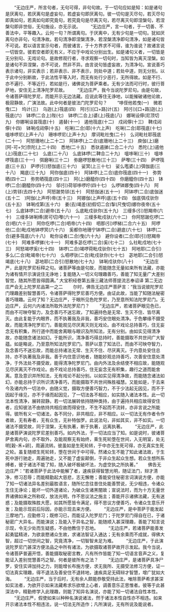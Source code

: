 <!-- { "loadSidebar": true } -->
　　“无边庄严，所言句者，无句可得，非句句故。于一切句应如是知：如是诸句是厌离句，若厌离句是虚妄句，若虚妄句即厌离句。彼一切句是灭尽句，若灭尽句即真如句，若真如句即究竟句，若究竟句是尽离灭句，若尽离灭句即涅槃句，若涅槃句即非世俗，无句施设，亦无示说。
　　“无边庄严，言一句者，于一切善、不善法中，平等趣入。云何一句？所谓离句。于厌离中，无有少句是一切句。犹如厌离句亦非句，句清净故。若句清净即涅槃清净，若涅槃清净即句清净，如是诸句皆不可说。若以语言宣示句者，而彼诸言，于十方界求不可得，谁为谁说？故诸言说一切皆空。彼若空者即无有义，不应于中戏论分别出生。如是诸句义者，一切皆是无分别句、无戏论句。是故修观行者，寻求观察一切句时，当知皆为离灭涅槃。如是诸句不异涅槃，亦不可说，然非不异。由言说句皆虚妄故，为清净句。宣说善巧表示诸句，非实表示；若非表示、非不表示，则处中道；若处中道，则无分别。以于此中分别断故，于此法性平等入时，而无有处行少恶行，无所得故。如是不行、亦不遍行、不等近行，若如是行，诸佛说为菩萨乘者。无有少法而可行时，彼行菩萨地，安住无上清净陀罗尼故。
　　“无边庄严，我今当说陀罗尼句。由是句故，令诸菩萨得陀罗尼，而能开示无边法藏。应说此等住无诤地，以能摧破诸他论故，极寂静故，广演法故。此中何者是彼法门陀罗尼句？
　　“哆侄他若曳(一)　微若曳(二)　坞计(三)　乌迦(上)筏底(四)　阿(引)[口+路]计(五)　阿(引)[口+路]迦(上)筏底(六)　钵啰(二合上)陛(七)　钵啰(二合上)婆(上)筏底(八)　娜唎设儜(尼顶切九)　你娜唎设昙筏底(十)　遏替(十一)　遏他筏底(十二)　戍闼儜(十三)　鞞戍闼儜(十四)　钵唎戍闼儜(十五)　吃唎(二合)耶(十六上声)　吃唎(二合)耶筏底(十七)　嗢哆啰尼(上声十八)　珊哆啰尼(上声十九)　摩诃毗社曳(二十)　么诃毗社耶筏底(二十一)　阿怒珊地(上二十二)　阿钵啰(上二合)底珊地(上二十三)　庾伽(上)磨[阿-可+欠]奈陀(上二十四)　悉地(二十五)　悉驮遏挮(二合二十六)　悉陀(上)遏他(上)筏底(二十七)　么底(二十八)　么底钵啰(二鞞合二十九)　嗢哆唎(三十)　嗢哆啰筏底(三十一)　弭磨唎(三十二)　弥磨啰怒散地(三十三)　萨嚟(三十四)　萨啰筏底(三十五)　萨啰(引)怒伽底(三十六)　娑冥(上三十七)　娑么嚂婆(上)弭伽底(三十八)　羯底(三十九)　阿你伽底(四十)　阿钵啰(上二合)底你筏底(四十一)　弥势晒(四十二)　弥势晒筏底(四十三)　阿(上)磨醯你(四十四)　你磨醯你(四十五)　钵啰(二合)磨醯你(四十六)　邬(引)荷邬哆啰咛(四十七)　么啰钵娜曳(四十八)　阿(上)势铩(去四十九)　阿怒跛势铩(五十)　阿怒伽迷(五十一)　阿钵啰(二合)底伽迷(五十二　)阿伽(上声呼)帝(五十三)　阿娜伽(上声呼)底(五十四)　伽底弭戍驮你(五十五)　钵唎戍第(五十六)　姜(去)竭差(初假切二合)掣(尺曳切)娜你夜帝(五十七)　么底钵啰(二合)避帝(五十八)　么底毗戍驮你(五十九)　三缦多(引)怒羯帝(六十)　三缦多钵唎缚(房可切)嚟(六十一)　三缦多毗戍驮(六十二)　你阿怒跛仡啰(二合)呬(六十三)　阿你仡啰(二合)呬帝(六十四)　呬那(引)啰梯(二合六十五)　阿啰他(二合)毗戍地钵啰冥(六十六)　奚都你地珊宁钵啰(二合)避底(六十七)　钵啰(二合)避多筏底(六十八)　毗你设者(二合)曳(六十九)　避你设者(二合)耶(引)怒羯帝(七十)　阿难多啰挮(七十一)　阿难多苾仡啰(二合)奚(七十二)　么社毗戍地(七十三)　阿怒竭啰奚(七十四)　钵啰(二合)竭啰荷毗戍驮你(七十五)　阿地耶(二合引)多么(二合)毗竭帝(七十六)　么呬啰驮(二合)毗戍驮你(七十七)　苾地耶(二合引)怒竭底(七十八)　苾地耶(二合引)怒散地(七十九)　钵唎戍驮你(八十)
　　“无边庄严，此是陀罗尼标释之句。诸菩萨等由是句故，而能随念无量如来所有法藏，亦能为诸有情开示演说住无诤地；复能随入一切义句理趣善巧，善能了知无量广大差别智觉，随其所愿皆得圆满。”
大宝积经卷第五唐三藏法师菩提流志奉诏译
第二无边庄严会无上陀罗尼品第一之二
　　尔时，佛告无边庄严菩萨言：“我当说彼陀罗尼门理趣差别智慧善巧，令诸菩萨得陀罗尼善巧方便。由证此故，当能了知随法秘密善巧理趣。云何了知？无边庄严，于眼所见色陀罗尼，乃至意所知法陀罗尼门。无边庄严，云何六内诸法所取外法陀罗尼门？
　　“无边庄严，若诸菩萨眼见色已，而由不可映夺智力，及念善巧不迷忘故，了知遍持色是无常、生灭不住、皆尽离灭。由此复能于内眼界，而不执著我及非我，善巧安住眼处清净。于色攀缘不摄受故，而能清净陀罗尼门，善能观见尽厌离灭则无戏论。由不戏论总持善巧，住无妄念无有积集，所行道中而能舍离眼与眼识及所知法，无有分别。由如实见得清净故，亦能随念诸法如幻。于能所识，清净善巧得总持时，善能摄取不共世间广大智蕴。如是略说，乃至意所知法陀罗尼门。菩萨以意了知法已，而由不可映夺智力，及念善巧不迷忘故，而能总持诸法无常、生灭不住、尽厌离灭。于内意处安住总持，亦不执著我及非我。善于内住意识地者，随能妙观总持善巧，次善安住意处清净，于外法处不摄受故，能得清净陀罗尼门。由内外法及余结使不相应故，能随观见尽厌离灭不作戏论。由不戏论总持善巧，住无妄念无有积集，趣行之道而能舍离。意及意识并所知法，无有戏论不起分别。以如实见得清净故，而能随念诸法如幻，亦能总持于识所识清净善巧，而能摄取不共世间殊胜福慧。又能如是，于去来今及诸内外一切法中，由随义觉，摄取方便善巧智力，不于少法起无因见，而不于因起于缘见，亦不于缘而起因见，了一切法各不相应，如实随入诸法本性。此一切法本性清净，展转寂静。若一切法展转依持随种类持，由于遍持共相应故得安住者，应知彼法不由依持共相应故而得安住，不生不起而不流转，亦非言说之所能得。彼所有义一切诸法，各不同分，非共相应，非不相应。以一切法无有作者令作者故，无有寿者，无有众生，无补特伽罗。此说法句，非如其实，非不如实。一切诸法不摄受故，同于涅槃，无有执著，断于执著，远离执著。
　　“无边庄严，此是诸菩萨演说陀罗尼差别善巧。如内外法，于一切法应当了知。如是说时，彼诸菩萨舍离内句，亦不取外，及能观察无有始终，乘生死轮堕在世间，入无明室，处无明[穀-禾+卵]，周遍流转。彼虽如是生死轮转，于中亦无生死可得，亦无真实生死之轮。虽复随顺生死轮转，堕在世间于中可得。然诸众生不能了知此诸法故，于生死中游行驰走，周遍驰走，又不能了虚妄颠倒，于非众生起众生想。若众生想所系缚者，彼于诸法不能了知，随入破坏极破坏法，为虚空执之所执著。”
　　佛告无边庄严：“若诸菩萨于此法中能解了者，速疾获得智慧光明，随证法门，辩才清净，修习忍辱；而能精勤起大慈悲，志无懈倦；善能安住秘密言词演说方便，亦能了知一切诸法异名差别最胜语言，随所忆念往昔住处能善赞说，无少相违，令诸众生住无诤论；能坏一切外道诸论，为破众生诸黑闇故；宣说法时，而为十方无量世界诸佛如来之所称叹，放法光明，作不思议法之施主；善能开示诸佛法藏，无有迷惑；及能摄取殊胜大愿，如其所愿皆令满足，得不思议方便善巧，令诸众生意乐开发；及能示现前后际因，亦能示现去来方便。
　　“无边庄严，是中菩萨于能发起三摩地门，应勤修习；既修习已，而能证入陀罗尼门；于陀罗尼门得自在已，于诸秘密广大异名，而能演说；及能入于异名之智，能随顺入甚深理趣，善能了知言说示现，令无少处而生疑惑，不由他教住于忍地。
　　“无边庄严，若诸菩萨能善发起勇猛精进，为欲哀愍诸众生故，求诸法智证入通达；无有余乘而不成就，得佛大智，超过一切世间之智，究竟清净，一切智智未足为难。
　　“无边庄严，于此演说陀罗尼门甚深方便法品之中所有诸法，为欲摄取诸菩萨故开示发起。我今当说，令诸菩萨普遍开悟，善能摄取秘密言教，凡有所作皆能了知一切语言音声之义，复能证入差别觉慧善巧之智。何者是彼所有之法？
　　“无边庄严，是诸菩萨具净尸罗，安住实谛加持之力，则能增长布施方便，求无我所、无摄受法修习方便，证一切法真实理趣，得不退法及善安住不退转地，速疾具足无碍辩才智慧，增广犹如大海。
　　“无边庄严，当于后时，无有余人颇能恭敬受持此法，唯除菩萨希求甚深如实法者，为欲开示如来法藏希求乐欲增上心者，调善意乐正思惟者。彼等于此甚深法中，精勤修学入此理趣，则能了知异名演说，亦能了知一切诸法自性本性。
　　“无边庄严，假使如来以种种名演说诸法，然于诸法本性自性亦不相违。如来开示诸法本性不相违法，说一切法无所造作；凡所演说，无有所说及能说者。
